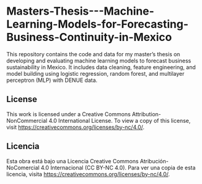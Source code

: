 # Masters-Thesis---Machine-Learning-Models-for-Forecasting-Business-Continuity-in-Mexico
This repository contains the code and data for my master’s thesis on developing and evaluating machine learning models to forecast business sustainability in Mexico. It includes data cleaning, feature engineering, and model building using logistic regression, random forest, and multilayer perceptron (MLP) with DENUE data.

## License
This work is licensed under a Creative Commons Attribution-NonCommercial 4.0 International License. To view a copy of this license, visit https://creativecommons.org/licenses/by-nc/4.0/.

## Licencia
Esta obra está bajo una Licencia Creative Commons Atribución-NoComercial 4.0 Internacional (CC BY-NC 4.0). Para ver una copia de esta licencia, visita https://creativecommons.org/licenses/by-nc/4.0/.
